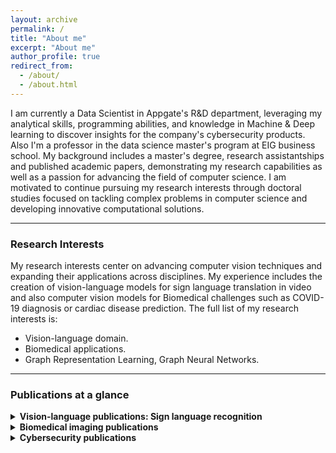 ```yaml
---
layout: archive
permalink: /
title: "About me"
excerpt: "About me"
author_profile: true
redirect_from: 
  - /about/
  - /about.html
---
```

I am currently a Data Scientist in Appgate's R&D department, leveraging my analytical skills, programming abilities, and knowledge in Machine & Deep learning to discover insights for the company's cybersecurity products. Also I'm a professor in the data science master's program at EIG business school. My background includes a master's degree, research assistantships and published academic papers, demonstrating my research capabilities as well as a passion for advancing the field of computer science. I am motivated to continue pursuing my research interests through doctoral studies focused on tackling complex problems in computer science and developing innovative computational solutions.

---
### Research Interests

My research interests center on advancing computer vision techniques and expanding their applications across disciplines. My experience includes the creation of vision-language models for sign language translation in video and also computer vision models for Biomedical challenges such as COVID-19 diagnosis or cardiac disease prediction. The full list of my research interests is:

<ul>
    <li> Vision-language domain.
    <li> Biomedical applications.
    <li> Graph Representation Learning, Graph Neural Networks.
</ul>


---
### Publications at a glance
<details>
<summary><strong>Vision-language publications: Sign language recognition </strong></summary>
<ul>
    <li><font size="3">How important is motion in sign language translation?, IET Computer Vision, 2021.</font></li> 
    <li><font size="3">Understanding Motion in Sign Language: A New Structured Translation Dataset, ACCV, 2020.</font></li>  
    <li><font size="3">Towards on-line sign language recognition using cumulative SD-VLAD descriptors, CCC, 2018.</font></li>
    <li><font size="3">A kinematic gesture representation based on shape difference VLAD for sign language recognition, ICCVG, 2018.</font></li>
</ul> 
</details>

<details>
<summary><strong>Biomedical imaging publications</strong></summary>
  <ul>
    <li><font size="3">Kinematic motion representation in Cine-MRI to support cardiac disease classification, TCIV, 2022.</font></li>
    <li><font size="3">Deep learning representations to support COVID-19 diagnosis on CT-slices, Biomédica, 2021.</font></li>
    <li><font size="3">A Covid-19 Patient Severity Stratification using a 3D Convolutional Strategy on CT-Scans, ISBI, 2021.</font></li>
    <li><font size="3">Regional multiscale motion representation for cardiac disease prediction, STSIVA, 2019.</font></li>
  </ul>   
</details>

<details>
<summary><strong>Cybersecurity publications</strong></summary>
<ul>
  <li><font size="3">Phishing website detection using deep learning, In progress.</font></li>
</ul> 
</details>

